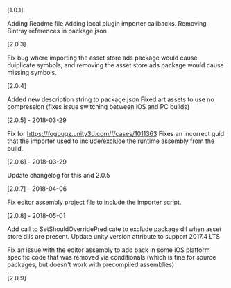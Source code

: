 
[1.0.1]

Adding Readme file
Adding local plugin importer callbacks.
Removing Bintray references in package.json

[2.0.3]

Fix bug where importing the asset store ads package would cause duiplicate symbols, 
and removing the asset store ads package would cause missing symbols.

[2.0.4]

Added new description string to package.json
Fixed art assets to use no compression (fixes issue switching between iOS and PC builds)

[2.0.5] - 2018-03-29

Fix for https://fogbugz.unity3d.com/f/cases/1011363
Fixes an incorrect guid that the importer used to include/exclude the runtime assembly from the build.

[2.0.6] - 2018-03-29

Update changelog for this and 2.0.5

[2.0.7] - 2018-04-06

Fix editor assembly project file to include the importer script.

[2.0.8] - 2018-05-01

Add call to SetShouldOverridePredicate to exclude package dll when asset store dlls are present.
Update unity version attribute to support 2017.4 LTS

Fix an issue with the editor assembly to add back in some iOS platform specific code that was removed
via conditionals (which is fine for source packages, but doesn't work with precompiled assemblies)

[2.0.9]